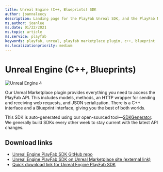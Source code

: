 ```yaml
---
title: Unreal Engine (C++, Blueprints) SDK
author: joannaleecy
description: Landing page for the PlayFab Unreal SDK, and the PlayFab Marketplace Plugin.
ms.author: joanlee
ms.date: 01/22/2021
ms.topic: article
ms.service: playfab
keywords: playfab, unreal, playfab marketplace plugin, c++, blueprint
ms.localizationpriority: medium
---
```


# Unreal Engine (C++, Blueprints)

![Unreal Engine 4](./media/unreal_banner1.png)

Our Unreal Marketplace plugin provides everything you need to access the PlayFab API. This includes models, methods, an HTTP wrapper for sending and receiving web requests, and JSON serialization. There is a C++ interface and a Blueprint interface, giving you the best of both worlds.

This SDK is auto-generated using our open-sourced tool&mdash;[SDKGenerator](../sdkgenerator/index.md). We generally build SDKs every other week to stay current with the latest API changes.

## Download links

- [Unreal Engine PlayFab SDK GitHub repo](https://github.com/PlayFab/UnrealMarketplacePlugin)
- [Unreal Engine PlayFab SDK on Unreal Marketplace site (external link)](https://www.unrealengine.com/marketplace/playfab-sdk)
- [Quick download link for Unreal Engine PlayFab SDK](https://aka.ms/playfabunrealsdkdownload)
